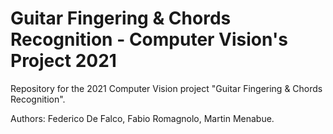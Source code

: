 # Guitar Fingering & Chords Recognition - Computer Vision's Project 2021
Repository for the 2021 Computer Vision project "Guitar Fingering & Chords Recognition".

Authors: Federico De Falco, Fabio Romagnolo, Martin Menabue.
